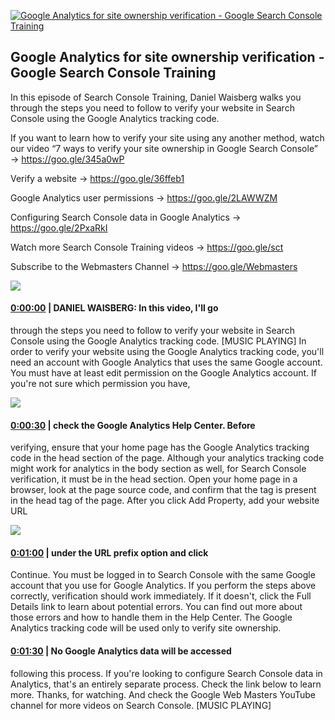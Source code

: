 [![Google Analytics for site ownership verification - Google Search Console Training](https://i.ytimg.com/vi/cxv0RCks7Ps/maxresdefault.jpg)](https://www.youtube.com/watch?v=cxv0RCks7Ps)

## Google Analytics for site ownership verification - Google Search Console Training

In this episode of Search Console Training, Daniel Waisberg walks you through the steps you need to follow to verify your website in Search Console using the Google Analytics tracking code.



If you want to learn how to verify your site using any another method, watch our video “7 ways to verify your site ownership in Google Search Console” → https://goo.gle/345a0wP 



Verify a website → https://goo.gle/36ffeb1 

Google Analytics user permissions → https://goo.gle/2LAWWZM 

Configuring Search Console data in Google Analytics → https://goo.gle/2PxaRkI 



Watch more Search Console Training videos → https://goo.gle/sct

Subscribe to the Webmasters Channel → https://goo.gle/Webmasters



![](https://i.ytimg.com/vi/cxv0RCks7Ps/maxres1.jpg)



#### [0:00:00](https://www.youtube.com/watch?v=cxv0RCks7Ps&t=0) |  DANIEL WAISBERG: In this video, I'll go

through the steps you need to follow to verify your website in Search Console using the Google Analytics tracking code. [MUSIC PLAYING] In order to verify your website using the Google Analytics tracking code, you'll need an account with Google Analytics that uses the same Google account. You must have at least edit permission on the Google Analytics account. If you're not sure which permission you have,  

![](https://i.ytimg.com/vi/cxv0RCks7Ps/maxres2.jpg)



#### [0:00:30](https://www.youtube.com/watch?v=cxv0RCks7Ps&t=30) |  check the Google Analytics Help Center. Before

verifying, ensure that your home page has the Google Analytics tracking code in the head section of the page. Although your analytics tracking code might work for analytics in the body section as well, for Search Console verification, it must be in the head section. Open your home page in a browser, look at the page source code, and confirm that the tag is present in the head tag of the page. After you click Add Property, add your website URL  

![](https://i.ytimg.com/vi/cxv0RCks7Ps/maxres3.jpg)



#### [0:01:00](https://www.youtube.com/watch?v=cxv0RCks7Ps&t=60) |  under the URL prefix option and click

Continue. You must be logged in to Search Console with the same Google account that you use for Google Analytics. If you perform the steps above correctly, verification should work immediately. If it doesn't, click the Full Details link to learn about potential errors. You can find out more about those errors and how to handle them in the Help Center. The Google Analytics tracking code will be used only to verify site ownership.  

#### [0:01:30](https://www.youtube.com/watch?v=cxv0RCks7Ps&t=90) |  No Google Analytics data will be accessed

following this process. If you're looking to configure Search Console data in Analytics, that's an entirely separate process. Check the link below to learn more. Thanks, for watching. And check the Google Web Masters YouTube channel for more videos on Search Console. [MUSIC PLAYING]  